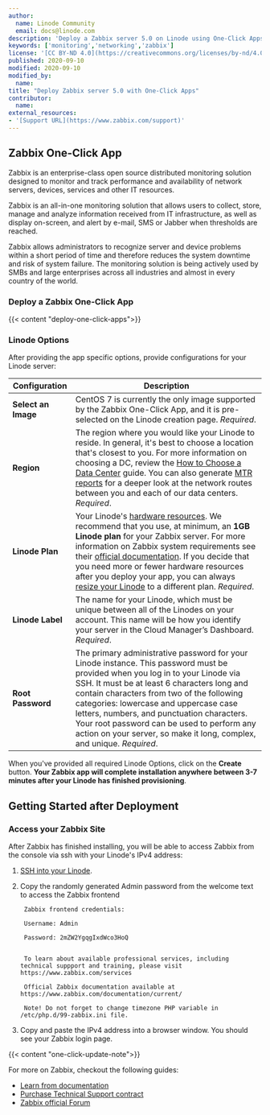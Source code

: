 ```yaml
---
author:
  name: Linode Community
  email: docs@linode.com
description: 'Deploy a Zabbix server 5.0 on Linode using One-Click Apps.'
keywords: ['monitoring','networking','zabbix']
license: '[CC BY-ND 4.0](https://creativecommons.org/licenses/by-nd/4.0)'
published: 2020-09-10
modified: 2020-09-10
modified_by:
  name: 
title: "Deploy Zabbix server 5.0 with One-Click Apps"
contributor:
  name: 
external_resources:
- '[Support URL](https://www.zabbix.com/support)'
---
```

## Zabbix One-Click App

Zabbix is an enterprise-class open source distributed monitoring solution designed to monitor and track performance and availability of network servers, devices, services and other IT resources.

Zabbix is an all-in-one monitoring solution that allows users to collect, store, manage and analyze information received from IT infrastructure, as well as display on-screen, and alert by e-mail, SMS or Jabber when thresholds are reached.

Zabbix allows administrators to recognize server and device problems within a short period of time and therefore reduces the system downtime and risk of system failure. The monitoring solution is being actively used by SMBs and large enterprises across all industries and almost in every country of the world.

### Deploy a Zabbix One-Click App

{{< content "deploy-one-click-apps">}}

### Linode Options

After providing the app specific options, provide configurations for your Linode server:

| **Configuration** | **Description** |
|--------------|------------|
| **Select an Image** | CentOS 7 is currently the only image supported by the Zabbix One-Click App, and it is pre-selected on the Linode creation page. *Required*. |
| **Region** | The region where you would like your Linode to reside. In general, it's best to choose a location that's closest to you. For more information on choosing a DC, review the [How to Choose a Data Center](/docs/platform/how-to-choose-a-data-center) guide. You can also generate [MTR reports](/docs/networking/diagnostics/diagnosing-network-issues-with-mtr/) for a deeper look at the network routes between you and each of our data centers. *Required*. |
| **Linode Plan** | Your Linode's [hardware resources](/docs/platform/how-to-choose-a-linode-plan/#hardware-resource-definitions). We recommend that you use, at minimum, an **1GB Linode plan** for your Zabbix server. For more information on Zabbix system requirements see their [official documentation](https://www.zabbix.com/documentation/5.0/manual/installation/requirements). If you decide that you need more or fewer hardware resources after you deploy your app, you can always [resize your Linode](/docs/platform/disk-images/resizing-a-linode/) to a different plan. *Required*. |
| **Linode Label** | The name for your Linode, which must be unique between all of the Linodes on your account. This name will be how you identify your server in the Cloud Manager’s Dashboard. *Required*. |
| **Root Password** | The primary administrative password for your Linode instance. This password must be provided when you log in to your Linode via SSH. It must be at least 6 characters long and contain characters from two of the following categories: lowercase and uppercase case letters, numbers, and punctuation characters. Your root password can be used to perform any action on your server, so make it long, complex, and unique. *Required*. |

When you've provided all required Linode Options, click on the **Create** button. **Your Zabbix app will complete installation anywhere between 3-7 minutes after your Linode has finished provisioning**.

## Getting Started after Deployment

### Access your Zabbix Site

After Zabbix has finished installing, you will be able to access Zabbix from the console via ssh with your Linode's IPv4 address:

1. [SSH into your Linode](/docs/getting-started/#connect-to-your-linode-via-ssh).

1. Copy the randomly generated Admin password from the welcome text to access the Zabbix frontend

        Zabbix frontend credentials:

        Username: Admin

        Password: 2mZW2YgqgIxdWco3HoQ


        To learn about available professional services, including technical suppport and training, please visit https://www.zabbix.com/services

        Official Zabbix documentation available at https://www.zabbix.com/documentation/current/

        Note! Do not forget to change timezone PHP variable in /etc/php.d/99-zabbix.ini file.

1. Copy and paste the IPv4 address into a browser window. You should see your Zabbix login page.

{{< content "one-click-update-note">}}

For more on Zabbix, checkout the following guides:

- [Learn from documentation](https://www.zabbix.com/documentation/5.0/manual)
- [Purchase Technical Support contract](https://www.zabbix.com/support)
- [Zabbix official Forum](https://www.zabbix.com/forum)
